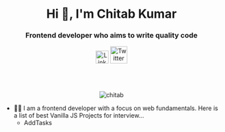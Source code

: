 <h1 align="center">Hi 👋, I'm Chitab Kumar</h1>
<h3 align="center">Frontend developer who aims to write quality code</h3>

<div align=center>
  <a href="https://www.linkedin.com/in/chitab-kumar-501006a3"><img src="https://cdn.worldvectorlogo.com/logos/linkedin-icon-2.svg" title="Linkedin" alt="Linkedin Account" width="30"/></a>
  <a href="https://twitter.com/Chitab_Kumar"><img src="https://cdn.worldvectorlogo.com/logos/twitter-6.svg" title="Twitter" alt="Twitter Account" width="40"/></a>

  <br><br>
 <p><img src="https://komarev.com/ghpvc/?username=chitab" alt="chitab" /></p>
</div>

- 👨‍💻 I am a frontend developer with a focus on web fundamentals. Here is a list of best Vanilla JS Projects for interview...
     - AddTasks


